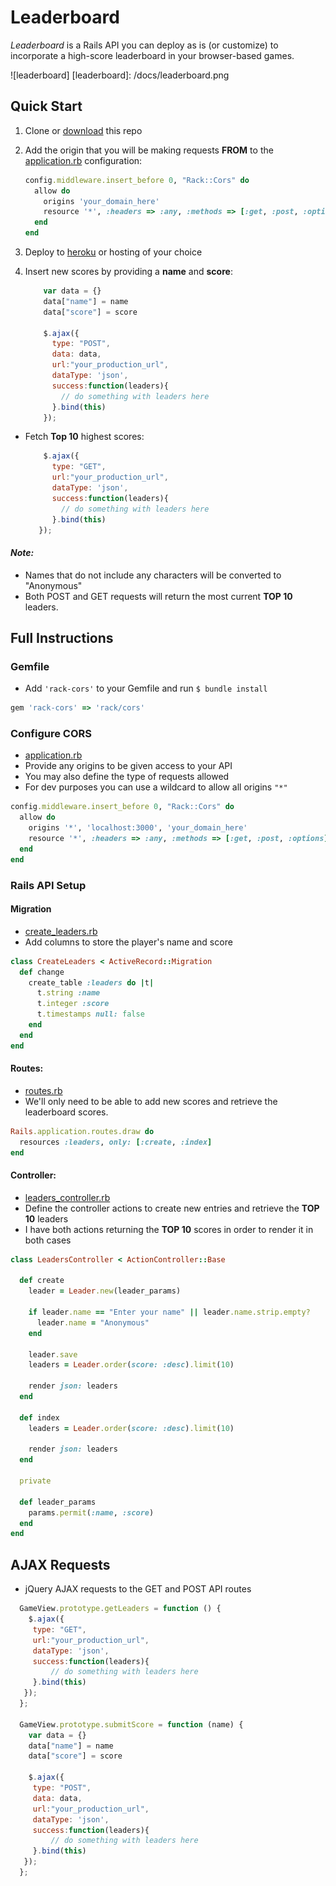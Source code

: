 # Leaderboard


*Leaderboard* is a Rails API you can deploy as is (or customize) to incorporate a high-score leaderboard in your browser-based games.


![leaderboard]
[leaderboard]: /docs/leaderboard.png

## Quick Start

1. Clone or [download](https://github.com/mikeyshean/leaderboard/archive/master.zip_) this repo
2.  Add the origin that you will be making requests **FROM** to the [application.rb](https://github.com/mikeyshean/leaderboard/blob/master/config/application.rb#L23-L28) configuration:

    ```ruby
    config.middleware.insert_before 0, "Rack::Cors" do
      allow do
        origins 'your_domain_here'
        resource '*', :headers => :any, :methods => [:get, :post, :options]
      end
    end
    ```
3.  Deploy to [heroku](www.heroku.com) or hosting of your choice
4. Insert new scores by providing a **name** and **score**:

    ```javascript
        var data = {}
        data["name"] = name
        data["score"] = score

        $.ajax({
          type: "POST",
          data: data,
          url:"your_production_url",
          dataType: 'json',
          success:function(leaders){
            // do something with leaders here
          }.bind(this)
        });
    ```
-  Fetch **Top 10** highest scores:

    ```javascript
        $.ajax({
          type: "GET",
          url:"your_production_url",
          dataType: 'json',
          success:function(leaders){
            // do something with leaders here
          }.bind(this)
       });
    ```
#### *Note:*  
  - Names that do not include any characters will be converted to "Anonymous"
  - Both POST and GET requests will return the most current **TOP 10** leaders.


## Full Instructions



### Gemfile
- Add `'rack-cors'` to your Gemfile and run `$ bundle install`

```ruby
gem 'rack-cors' => 'rack/cors'
```

### Configure CORS
- [application.rb](https://github.com/mikeyshean/leaderboard/blob/master/config/application.rb#L23-L28)
- Provide any origins to be given access to your API
- You may also define the type of requests allowed
- For dev purposes you can use a wildcard to allow all origins `"*"`

```ruby
config.middleware.insert_before 0, "Rack::Cors" do
  allow do
    origins '*', 'localhost:3000', 'your_domain_here'
    resource '*', :headers => :any, :methods => [:get, :post, :options]
  end
end
```


### Rails API Setup


#### Migration
- [create_leaders.rb](https://github.com/mikeyshean/leaderboard/blob/master/db/migrate/20151006030315_create_leaders.rb#L1-L9)
- Add columns to store the player's name and score

```ruby
class CreateLeaders < ActiveRecord::Migration
  def change
    create_table :leaders do |t|
      t.string :name
      t.integer :score
      t.timestamps null: false
    end
  end
end
```

#### Routes:
 - [routes.rb](https://github.com/mikeyshean/leaderboard/blob/master/config/routes.rb#L1-L3)
 - We'll only need to be able to add new scores and retrieve the leaderboard scores.

```ruby
Rails.application.routes.draw do
  resources :leaders, only: [:create, :index]
end
```
#### Controller:
 - [leaders_controller.rb](https://github.com/mikeyshean/leaderboard/blob/master/config/routes.rb#L1-L3)
 - Define the controller actions to create new entries and retrieve the **TOP 10** leaders
 - I have both actions returning the **TOP 10** scores in order to render it in both cases

```ruby
class LeadersController < ActionController::Base

  def create
    leader = Leader.new(leader_params)

    if leader.name == "Enter your name" || leader.name.strip.empty?
      leader.name = "Anonymous"
    end

    leader.save
    leaders = Leader.order(score: :desc).limit(10)

    render json: leaders
  end

  def index
    leaders = Leader.order(score: :desc).limit(10)

    render json: leaders
  end

  private

  def leader_params
    params.permit(:name, :score)
  end
end
```



## AJAX Requests

- jQuery AJAX requests to the GET and POST API routes

```javascript
  GameView.prototype.getLeaders = function () {
    $.ajax({
     type: "GET",
     url:"your_production_url",
     dataType: 'json',
     success:function(leaders){
         // do something with leaders here
     }.bind(this)
   });
  };

  GameView.prototype.submitScore = function (name) {
    var data = {}
    data["name"] = name
    data["score"] = score

    $.ajax({
     type: "POST",
     data: data,
     url:"your_production_url",
     dataType: 'json',
     success:function(leaders){
         // do something with leaders here
     }.bind(this)
   });
  };
```
